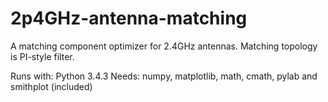 # 2p4GHz-antenna-matching
A matching component optimizer for 2.4GHz antennas. 
Matching topology is PI-style filter.

Runs with: Python 3.4.3
Needs: numpy, matplotlib, math, cmath, pylab and smithplot (included)
